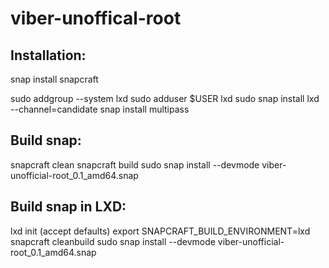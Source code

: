 # viber-unoffical-root


## Installation: 

snap install snapcraft

sudo addgroup --system lxd
sudo adduser $USER lxd
sudo snap install lxd --channel=candidate
snap install multipass


## Build snap:
snapcraft clean
snapcraft build
sudo snap install --devmode viber-unofficial-root_0.1_amd64.snap




## Build snap in LXD:
lxd init
(accept defaults)
export SNAPCRAFT_BUILD_ENVIRONMENT=lxd 
snapcraft cleanbuild
sudo snap install --devmode viber-unofficial-root_0.1_amd64.snap
